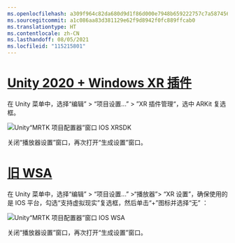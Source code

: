 ```yaml
---
ms.openlocfilehash: a309f964c82da680d9d1f86d000e7948b659222757c7a5874563e8625d74082e
ms.sourcegitcommit: a1c086aa83d381129e62f9d8942f0fc889ffcab0
ms.translationtype: HT
ms.contentlocale: zh-CN
ms.lasthandoff: 08/05/2021
ms.locfileid: "115215801"
---
```

# <a name="unity-2020--windows-xr-plugin"></a>[Unity 2020 + Windows XR 插件](#tab/winxr)

在 Unity 菜单中，选择“编辑” > “项目设置...” > ”XR 插件管理“，选中 ARKit 复选框。

![Unity“MRTK 项目配置器”窗口 IOS XRSDK](../images/mr-learning-asa/asa-05-section3-step1-2-1-XRSDK-ios.png)

关闭“播放器设置”窗口，再次打开“生成设置”窗口。

# <a name="legacy-wsa"></a>[旧 WSA](#tab/wsa)

在 Unity 菜单中，选择“编辑” > “项目设置...” >“播放器”> “XR 设置”，确保使用的是 IOS 平台，勾选“支持虚拟现实”复选框，然后单击“+”图标并选择“无”     ：

![Unity“MRTK 项目配置器”窗口 IOS WSA](../images/mr-learning-asa/asa-05-section3-step1-2-1-Legacy-ios.PNG)

关闭“播放器设置”窗口，再次打开“生成设置”窗口。
